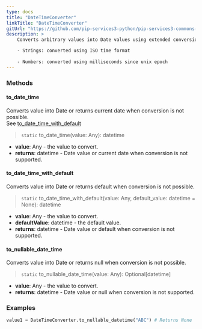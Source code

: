 ```yaml
---
type: docs
title: "DateTimeConverter"
linkTitle: "DateTimeConverter"
gitUrl: "https://github.com/pip-services3-python/pip-services3-commons-python"
description: > 
    Converts arbitrary values into Date values using extended conversion rules:

    - Strings: converted using ISO time format
    
    - Numbers: converted using milliseconds since unix epoch
---
```





### Methods

#### to_date_time
Converts value into Date or returns current date when conversion is not possible.  
See [to_date_time_with_default](#to_date_time_with_default)

> `static` to_date_time(value: Any): datetime

- **value**: Any - the value to convert.
- **returns**: datetime - Date value or current date when conversion is not supported.

#### to_date_time_with_default
Converts value into Date or returns default when conversion is not possible.

> `static` to_date_time_with_default(value: Any, default_value: datetime = None): datetime

- **value**: Any - the value to convert.
- **defaultValue**: datetime - the default value.
- **returns**: datetime - Date value or default when conversion is not supported.

#### to_nullable_date_time
Converts value into Date or returns null when conversion is not possible.

> `static` to_nullable_date_time(value: Any): Optional[datetime]

- **value**: Any - the value to convert.
- **returns**: datetime - Date value or null when conversion is not supported.

### Examples

```python
value1 = DateTimeConverter.to_nullable_datetime("ABC") # Returns None

```
